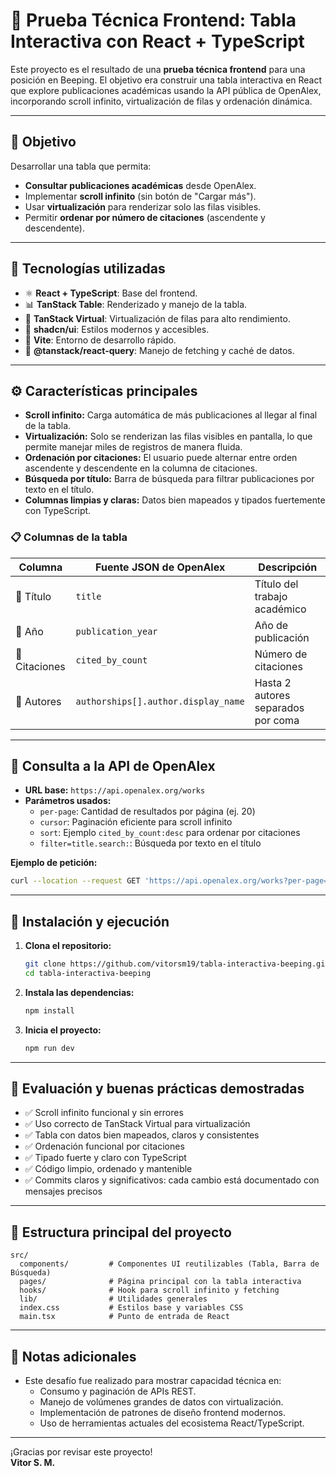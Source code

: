 # 🧪 Prueba Técnica Frontend: Tabla Interactiva con React + TypeScript

Este proyecto es el resultado de una **prueba técnica frontend** para una posición en Beeping. El objetivo era construir una tabla interactiva en React que explore publicaciones académicas usando la API pública de OpenAlex, incorporando scroll infinito, virtualización de filas y ordenación dinámica.

---

## 🎯 Objetivo

Desarrollar una tabla que permita:
- **Consultar publicaciones académicas** desde OpenAlex.
- Implementar **scroll infinito** (sin botón de "Cargar más").
- Usar **virtualización** para renderizar solo las filas visibles.
- Permitir **ordenar por número de citaciones** (ascendente y descendente).

---

## 🧰 Tecnologías utilizadas

- ⚛️ **React + TypeScript**: Base del frontend.
- 📊 **TanStack Table**: Renderizado y manejo de la tabla.
- 🧩 **TanStack Virtual**: Virtualización de filas para alto rendimiento.
- 🎨 **shadcn/ui**: Estilos modernos y accesibles.
- 🐙 **Vite**: Entorno de desarrollo rápido.
- 🦄 **@tanstack/react-query**: Manejo de fetching y caché de datos.

---

## ⚙️ Características principales

- **Scroll infinito:** Carga automática de más publicaciones al llegar al final de la tabla.
- **Virtualización:** Solo se renderizan las filas visibles en pantalla, lo que permite manejar miles de registros de manera fluida.
- **Ordenación por citaciones:** El usuario puede alternar entre orden ascendente y descendente en la columna de citaciones.
- **Búsqueda por título:** Barra de búsqueda para filtrar publicaciones por texto en el título.
- **Columnas limpias y claras:** Datos bien mapeados y tipados fuertemente con TypeScript.

### 📋 Columnas de la tabla

| Columna       | Fuente JSON de OpenAlex           | Descripción                              |
|---------------|----------------------------------|------------------------------------------|
| 📖 Título     | `title`                          | Título del trabajo académico             |
| 📅 Año        | `publication_year`               | Año de publicación                       |
| 🔢 Citaciones | `cited_by_count`                 | Número de citaciones                     |
| 👥 Autores    | `authorships[].author.display_name` | Hasta 2 autores separados por coma        |

---

## 🔎 Consulta a la API de OpenAlex

- **URL base:** `https://api.openalex.org/works`
- **Parámetros usados:**
  - `per-page`: Cantidad de resultados por página (ej. 20)
  - `cursor`: Paginación eficiente para scroll infinito
  - `sort`: Ejemplo `cited_by_count:desc` para ordenar por citaciones
  - `filter=title.search:`: Búsqueda por texto en el título

**Ejemplo de petición:**
```bash
curl --location --request GET 'https://api.openalex.org/works?per-page=20&sort=cited_by_count:desc&filter=title.search:PROTEIN'
```

---

## 🚀 Instalación y ejecución

1. **Clona el repositorio:**
   ```bash
   git clone https://github.com/vitorsm19/tabla-interactiva-beeping.git
   cd tabla-interactiva-beeping
   ```

2. **Instala las dependencias:**
   ```bash
   npm install
   ```

3. **Inicia el proyecto:**
   ```bash
   npm run dev
   ```

---

## 🧠 Evaluación y buenas prácticas demostradas

- ✅ Scroll infinito funcional y sin errores
- ✅ Uso correcto de TanStack Virtual para virtualización
- ✅ Tabla con datos bien mapeados, claros y consistentes
- ✅ Ordenación funcional por citaciones
- ✅ Tipado fuerte y claro con TypeScript
- ✅ Código limpio, ordenado y mantenible
- ✅ Commits claros y significativos: cada cambio está documentado con mensajes precisos

---

## 📂 Estructura principal del proyecto

```
src/
  components/         # Componentes UI reutilizables (Tabla, Barra de Búsqueda)
  pages/              # Página principal con la tabla interactiva
  hooks/              # Hook para scroll infinito y fetching
  lib/                # Utilidades generales
  index.css           # Estilos base y variables CSS
  main.tsx            # Punto de entrada de React
```

---

## 📄 Notas adicionales

- Este desafío fue realizado para mostrar capacidad técnica en:
  - Consumo y paginación de APIs REST.
  - Manejo de volúmenes grandes de datos con virtualización.
  - Implementación de patrones de diseño frontend modernos.
  - Uso de herramientas actuales del ecosistema React/TypeScript.

---

¡Gracias por revisar este proyecto!  
**Vitor S. M.**
